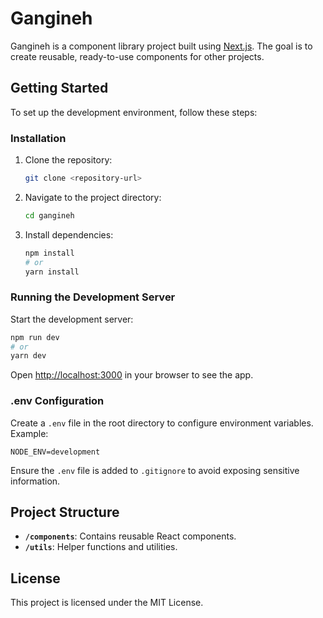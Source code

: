 # Gangineh

Gangineh is a component library project built using [Next.js](https://nextjs.org). The goal is to create reusable, ready-to-use components for other projects.

## Getting Started

To set up the development environment, follow these steps:

### Installation

1. Clone the repository:
    ```bash
    git clone <repository-url>
    ```
2. Navigate to the project directory:
    ```bash
    cd gangineh
    ```
3. Install dependencies:
    ```bash
    npm install
    # or
    yarn install
    ```

### Running the Development Server

Start the development server:

```bash
npm run dev
# or
yarn dev
```

Open [http://localhost:3000](http://localhost:3000) in your browser to see the app.

### .env Configuration

Create a `.env` file in the root directory to configure environment variables. Example:

```env
NODE_ENV=development
```

Ensure the `.env` file is added to `.gitignore` to avoid exposing sensitive information.

## Project Structure

-   **`/components`**: Contains reusable React components.
-   **`/utils`**: Helper functions and utilities.

## License

This project is licensed under the MIT License.
